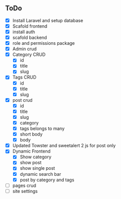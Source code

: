 ## ToDo

- [x] Install Laravel and setup database
- [x] Scafold frontend
- [x] install auth
- [x] scafold backend
- [x] role and permissions package
- [x] Admin crud
- [x] Category CRUD
  - [x] id
  - [x] title
  - [x] slug
- [x] Tags CRUD
  - [x] id
  - [x] title
  - [x] slug
- [x] post crud
  - [x] id
  - [x] title
  - [x] slug
  - [x] category
  - [x] tags belongs to many
  - [x] short body
  - [x] body
- [x] Updated Towster and sweetalert 2 js for post only
- [x] Dynamic Frontend
  - [x] Show category
  - [x] show post
  - [x] show single post
  - [x] dynamic search bar
  - [x] post by category and tags
- [ ] pages crud
- [ ] site settings